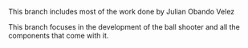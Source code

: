 This branch includes most of the work done by Julian Obando Velez

This branch focuses in the development of the ball shooter and all the components that come with it.
